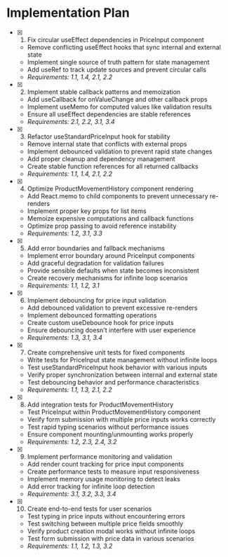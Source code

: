 # Implementation Plan

- [x] 1. Fix circular useEffect dependencies in PriceInput component

  - Remove conflicting useEffect hooks that sync internal and external state
  - Implement single source of truth pattern for state management
  - Add useRef to track update sources and prevent circular calls
  - _Requirements: 1.1, 1.4, 2.1, 2.2_

- [x] 2. Implement stable callback patterns and memoization

  - Add useCallback for onValueChange and other callback props
  - Implement useMemo for computed values like validation results
  - Ensure all useEffect dependencies are stable references
  - _Requirements: 2.1, 2.2, 3.1, 3.4_

- [x] 3. Refactor useStandardPriceInput hook for stability

  - Remove internal state that conflicts with external props
  - Implement debounced validation to prevent rapid state changes
  - Add proper cleanup and dependency management
  - Create stable function references for all returned callbacks
  - _Requirements: 1.1, 1.4, 2.1, 2.2_

- [x] 4. Optimize ProductMovementHistory component rendering

  - Add React.memo to child components to prevent unnecessary re-renders
  - Implement proper key props for list items
  - Memoize expensive computations and callback functions
  - Optimize prop passing to avoid reference instability
  - _Requirements: 1.2, 3.1, 3.3_

- [x] 5. Add error boundaries and fallback mechanisms

  - Implement error boundary around PriceInput components
  - Add graceful degradation for validation failures
  - Provide sensible defaults when state becomes inconsistent
  - Create recovery mechanisms for infinite loop scenarios
  - _Requirements: 1.1, 1.2, 3.1_

- [x] 6. Implement debouncing for price input validation

  - Add debounced validation to prevent excessive re-renders
  - Implement debounced formatting operations
  - Create custom useDebounce hook for price inputs
  - Ensure debouncing doesn't interfere with user experience
  - _Requirements: 1.3, 3.1, 3.4_

- [x] 7. Create comprehensive unit tests for fixed components

  - Write tests for PriceInput state management without infinite loops
  - Test useStandardPriceInput hook behavior with various inputs
  - Verify proper synchronization between internal and external state
  - Test debouncing behavior and performance characteristics
  - _Requirements: 1.1, 1.3, 2.1, 2.2_

- [x] 8. Add integration tests for ProductMovementHistory

  - Test PriceInput within ProductMovementHistory component
  - Verify form submission with multiple price inputs works correctly
  - Test rapid typing scenarios without performance issues
  - Ensure component mounting/unmounting works properly
  - _Requirements: 1.2, 2.3, 2.4, 3.2_

- [x] 9. Implement performance monitoring and validation

  - Add render count tracking for price input components
  - Create performance tests to measure input responsiveness
  - Implement memory usage monitoring to detect leaks
  - Add error tracking for infinite loop detection
  - _Requirements: 3.1, 3.2, 3.3, 3.4_

- [x] 10. Create end-to-end tests for user scenarios
  - Test typing in price inputs without encountering errors
  - Test switching between multiple price fields smoothly
  - Verify product creation modal works without infinite loops
  - Test form submission with price data in various scenarios
  - _Requirements: 1.1, 1.2, 1.3, 3.2_

